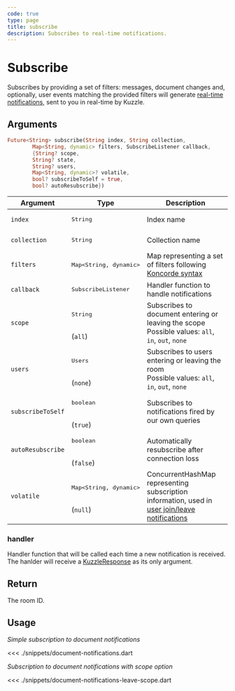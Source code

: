 ```yaml
---
code: true
type: page
title: subscribe
description: Subscribes to real-time notifications.
---
```


# Subscribe

Subscribes by providing a set of filters: messages, document changes and, optionally, user events matching the provided filters will generate [real-time notifications](/core/2/api/payloads/notifications), sent to you in real-time by Kuzzle.

## Arguments

```dart
Future<String> subscribe(String index, String collection,
        Map<String, dynamic> filters, SubscribeListener callback,
        {String? scope,
        String? state,
        String? users,
        Map<String, dynamic>? volatile,
        bool? subscribeToSelf = true,
        bool? autoResubscribe})
```

| Argument     | Type                                    | Description                                         |
|--------------|-----------------------------------------|----------------------------------------------------------------------------------------------------------------|
| `index`      | <pre>String</pre>                       | Index name                                            |
| `collection` | <pre>String</pre>                      | Collection name                                       |
| `filters`    | <pre>Map<String, dynamic></pre>        | Map representing a set of filters following [Koncorde syntax](/core/2/api/koncorde-filters-syntax) |
| `callback`   | <pre>SubscribeListener</pre>          | Handler function to handle notifications                    |
| `scope`           | <pre>String</pre><br/>(`all`)   | Subscribes to document entering or leaving the scope<br/>Possible values: `all`, `in`, `out`, `none`| yes |
| `users`           | <pre>Users</pre><br/>(`none`)  | Subscribes to users entering or leaving the room<br/>Possible values: `all`, `in`, `out`, `none`| yes |
| `subscribeToSelf` | <pre>boolean</pre><br/>(`true`)    | Subscribes to notifications fired by our own queries |
| `autoResubscribe` | <pre>boolean</pre><br/>(`false`)    | Automatically resubscribe after connection loss |
| `volatile`        | <pre>Map<String, dynamic></pre><br/>(`null`) | ConcurrentHashMap representing subscription information, used in [user join/leave notifications](/core/2/guides/main-concepts/api#volatile-data)  |

### handler

Handler function that will be called each time a new notification is received.
The hanlder will receive a [KuzzleResponse](/sdk/dart/3/essentials/realtime-notifications) as its only argument.

## Return

The room ID.

## Usage

_Simple subscription to document notifications_

<<< ./snippets/document-notifications.dart

_Subscription to document notifications with scope option_

<<< ./snippets/document-notifications-leave-scope.dart
